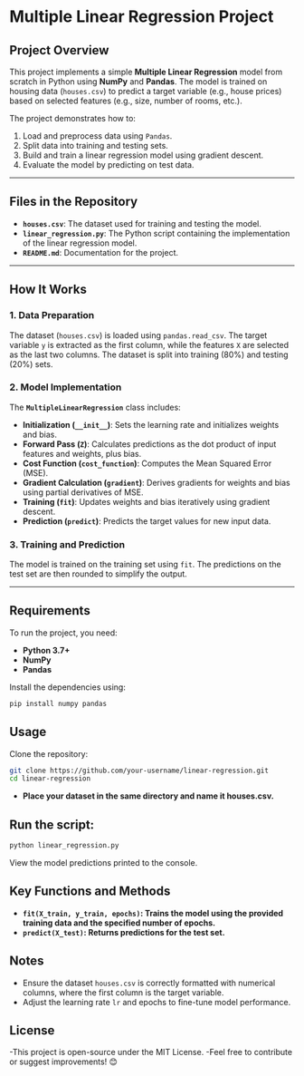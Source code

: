 # Multiple Linear Regression Project

## Project Overview

This project implements a simple **Multiple Linear Regression** model from scratch in Python using **NumPy** and **Pandas**. The model is trained on housing data (`houses.csv`) to predict a target variable (e.g., house prices) based on selected features (e.g., size, number of rooms, etc.).

The project demonstrates how to:
1. Load and preprocess data using `Pandas`.
2. Split data into training and testing sets.
3. Build and train a linear regression model using gradient descent.
4. Evaluate the model by predicting on test data.

---

## Files in the Repository

- **`houses.csv`**: The dataset used for training and testing the model.
- **`linear_regression.py`**: The Python script containing the implementation of the linear regression model.
- **`README.md`**: Documentation for the project.

---

## How It Works

### 1. Data Preparation
The dataset (`houses.csv`) is loaded using `pandas.read_csv`. The target variable `y` is extracted as the first column, while the features `X` are selected as the last two columns. The dataset is split into training (80%) and testing (20%) sets.

### 2. Model Implementation
The **`MultipleLinearRegression`** class includes:
- **Initialization (`__init__`)**: Sets the learning rate and initializes weights and bias.
- **Forward Pass (`Z`)**: Calculates predictions as the dot product of input features and weights, plus bias.
- **Cost Function (`cost_function`)**: Computes the Mean Squared Error (MSE).
- **Gradient Calculation (`gradient`)**: Derives gradients for weights and bias using partial derivatives of MSE.
- **Training (`fit`)**: Updates weights and bias iteratively using gradient descent.
- **Prediction (`predict`)**: Predicts the target values for new input data.

### 3. Training and Prediction
The model is trained on the training set using `fit`. The predictions on the test set are then rounded to simplify the output.

---

## Requirements

To run the project, you need:
- **Python 3.7+**
- **NumPy**
- **Pandas**

Install the dependencies using:

```bash
pip install numpy pandas
```
## Usage

Clone the repository:

```bash
git clone https://github.com/your-username/linear-regression.git
cd linear-regression
```
- **Place your dataset in the same directory and name it houses.csv.**

## Run the script:

```bash
python linear_regression.py
```
View the model predictions printed to the console.

## Key Functions and Methods
- **```fit(X_train, y_train, epochs)```: Trains the model using the provided training data and the specified number of epochs.**
- **```predict(X_test)```: Returns predictions for the test set.**
## Notes
- Ensure the dataset ```houses.csv``` is correctly formatted with numerical columns, where the first column is the target variable.
- Adjust the learning rate ```lr``` and epochs to fine-tune model performance.

## License
-This project is open-source under the MIT License.
-Feel free to contribute or suggest improvements! 😊

